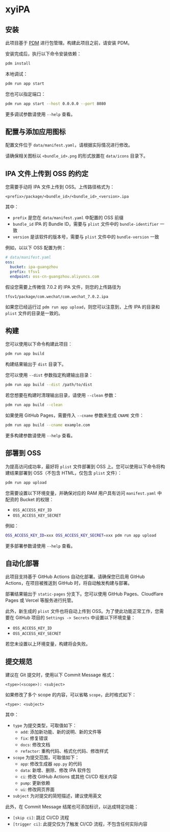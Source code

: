 # xyiPA

## 安装
此项目基于 [PDM](https://github.com/pdm-project/pdm) 进行包管理。构建此项目之前，请安装 PDM。

安装完成后，执行以下命令安装依赖：
```bash
pdm install
```

本地调试：
```bash
pdm run app start
```

您也可以指定端口：
```bash
pdm run app start --host 0.0.0.0 --port 8080
```

更多调试参数请使用 `--help` 查看。

## 配置与添加应用图标
配置文件位于 `data/manifest.yaml`，请根据实际情况进行修改。

请确保相关图标以 `<bundle_id>.png` 的形式放置在 `data/icons` 目录下。

## IPA 文件上传到 OSS 的约定
您需要手动将 IPA 文件上传到 OSS。上传路径格式为：
```
<prefix>/package/<bundle_id>/<bundle_id>_<version>.ipa
```

其中：
 - `prefix` 是您在 `data/manifest.yaml` 中配置的 OSS 前缀
 - `bundle_id` IPA 的 Bundle ID，需要与 `plist` 文件中的 `bundle-identifier` 一致
 - `version` 是该软件的版本号，需要与 `plist` 文件中的 `bundle-version` 一致

例如，以以下 OSS 配置为例：
```yaml
# data/manifest.yaml
oss:
  bucket: ipa-guangzhou
  prefix: tfsv1
  endpoint: oss-cn-guangzhou.aliyuncs.com
```

假设您需要上传微信 7.0.2 的 IPA 文件，则您的上传路径为
```
tfsv1/package/com.wechat/com.wechat_7.0.2.ipa
```

如果您已经运行过 `pdm run app upload`，则您可以注意到，上传 IPA 的目录和 `plist` 文件的目录是一致的。

## 构建
您可以使用以下命令构建此项目：
```bash
pdm run app build
```

构建结果输出于 `dist` 目录下。

您可以使用 `--dist` 参数指定构建输出目录：
```bash
pdm run app build --dist /path/to/dist
```

若您想要在构建时清理输出目录，请使用 `--clean` 参数：
```bash
pdm run app build --clean
```

如果使用 GitHub Pages，需要传入 `--cname` 参数来生成 `CNAME` 文件：
```bash
pdm run app build --cname example.com
```

更多构建参数请使用 `--help` 查看。

## 部署到 OSS
为提高访问成功率，最好将 `plist` 文件部署到 OSS 上。您可以使用以下命令将构建结果部署到 OSS（不包含 HTML，仅包含 `plist` 文件）：
```bash
pdm run app upload
```

您需要设置以下环境变量，并确保对应的 RAM 用户具有访问 `manifest.yaml` 中配资的 Bucket 的权限：
 - `OSS_ACCESS_KEY_ID`
 - `OSS_ACCESS_KEY_SECRET`

例如：
```bash
OSS_ACCESS_KEY_ID=xxx OSS_ACCESS_KEY_SECRET=xxx pdm run app upload
```

更多部署参数请使用 `--help` 查看。

## 自动化部署
此项目支持基于 GitHub Actions 自动化部署。请确保您已启用 GitHub Actions，在项目被推送到 GitHub 时，将自动触发构建与部署。

部署结果输出于 `static-pages` 分支下。您可以使用 GitHub Pages、Cloudflare Pages 或 Vercel 等服务进行托管。

此外，新生成的 `plist` 文件也将自动上传到 OSS。为了使此功能正常工作，您需要在 GitHub 项目的 `Settings -> Secrets` 中设置以下环境变量：
 - `OSS_ACCESS_KEY_ID`
 - `OSS_ACCESS_KEY_SECRET`

若您未设置以上环境变量，构建将会失败。

## 提交规范
建议在 Git 提交时，使用以下 Commit Message 格式：
```
<type>(<scope>): <subject>
```

如果修改了多个 scope 的内容，可以省略 `scope`，此时格式如下：
```
<type>: <subject>
```

其中：
 - `type` 为提交类型，可取值如下：
     - `add`: 添加新功能、新的说明、新的文件等
     - `fix`: 修复错误
     - `docs`: 修改文档
     - `refactor`: 重构代码、格式化代码、修改样式
 - `scope` 为提交范围，可取值如下：
     - `app`: 修改生成器 `app.py` 的代码
     - `data`: 新增、删除、修改 IPA 软件包
     - `ci`: 修改 GitHub Actions 或其他 CI/CD 相关内容
     - `pump`: 更新依赖
     - `ui`: 修改网页界面
 - `subject` 为对提交的简短描述，建议使用英文

此外，在 Commit Message 结尾也可添加标识，以达成特定功能：
 - `[skip ci]`: 跳过 CI/CD 流程
 - `[trigger ci]`: 此提交仅为了触发 CI/CD 流程，不包含任何实际内容
